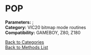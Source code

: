 # POP

**Parameters:** ;  
**Category:** VIC20 bitmap mode routines  
**Compatibility:** GAMEBOY, Z80, Z180  


[Back to Categories](../categories/vic20_bitmap_mode_routines.md)  
[Back to Methods List](../../SUMMARY.md)
